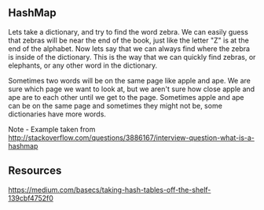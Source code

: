 ## HashMap

Lets take a dictionary, and try to find the word zebra. 
We can easily guess that zebras will be near the end of the book, just like the letter "Z" is at the end of the alphabet. 
Now lets say that we can always find where the zebra is inside of the dictionary. This is the way that we can quickly find zebras, or elephants, or any other word in the dictionary. 

Sometimes two words will be on the same page like apple and ape. We are sure which page we want to look at, but we aren't sure how close apple and ape are to each other until we get to the page. Sometimes apple and ape can be on the same page and sometimes they might not be, some dictionaries have more words.

Note - Example taken from http://stackoverflow.com/questions/3886167/interview-question-what-is-a-hashmap

## Resources

https://medium.com/basecs/taking-hash-tables-off-the-shelf-139cbf4752f0
